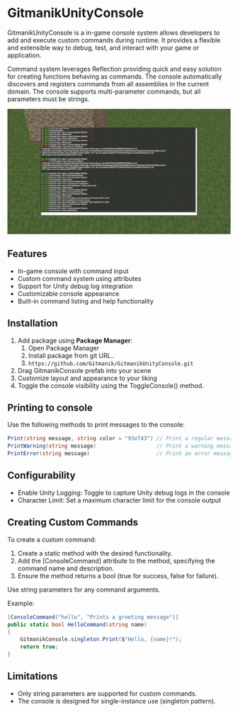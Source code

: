 # GitmanikUnityConsole

GitmanikUnityConsole is a in-game console system allows developers to add and execute custom commands during runtime. It provides a flexible and extensible way to debug, test, and interact with your game or application. 

Command system leverages Reflection providing quick and easy solution for creating functions behaving as commands. The console automatically discovers and registers commands from all assemblies in the current domain. The console supports multi-parameter commands, but all parameters must be strings.

![Screenshot](Screenshot.png)

## Features

* In-game console with command input
* Custom command system using attributes
* Support for Unity debug log integration
* Customizable console appearance
* Built-in command listing and help functionality

## Installation

1. Add package using **Package Manager**:
    1. Open Package Manager
    2. Install package from git URL..
    3. `https://github.com/Gitmanik/GitmanikUnityConsole.git`
2. Drag GitmanikConsole prefab into your scene
3. Customize layout and appearance to your liking
4. Toggle the console visibility using the ToggleConsole() method.

## Printing to console

Use the following methods to print messages to the console:

```csharp 
Print(string message, string color = "93e743") // Print a regular message
PrintWarning(string message)                   // Print a warning message
PrintError(string message)                     // Print an error message
```

## Configurability

* Enable Unity Logging: Toggle to capture Unity debug logs in the console
* Character Limit: Set a maximum character limit for the console output

## Creating Custom Commands

To create a custom command:

1. Create a static method with the desired functionality.
2. Add the [ConsoleCommand] attribute to the method, specifying the command name and description.
3. Ensure the method returns a bool (true for success, false for failure).

Use string parameters for any command arguments.

Example:

```csharp
[ConsoleCommand("hello", "Prints a greeting message")]
public static bool HelloCommand(string name)
{
    GitmanikConsole.singleton.Print($"Hello, {name}!");
    return true;
}
```

## Limitations

* Only string parameters are supported for custom commands.
* The console is designed for single-instance use (singleton pattern).
